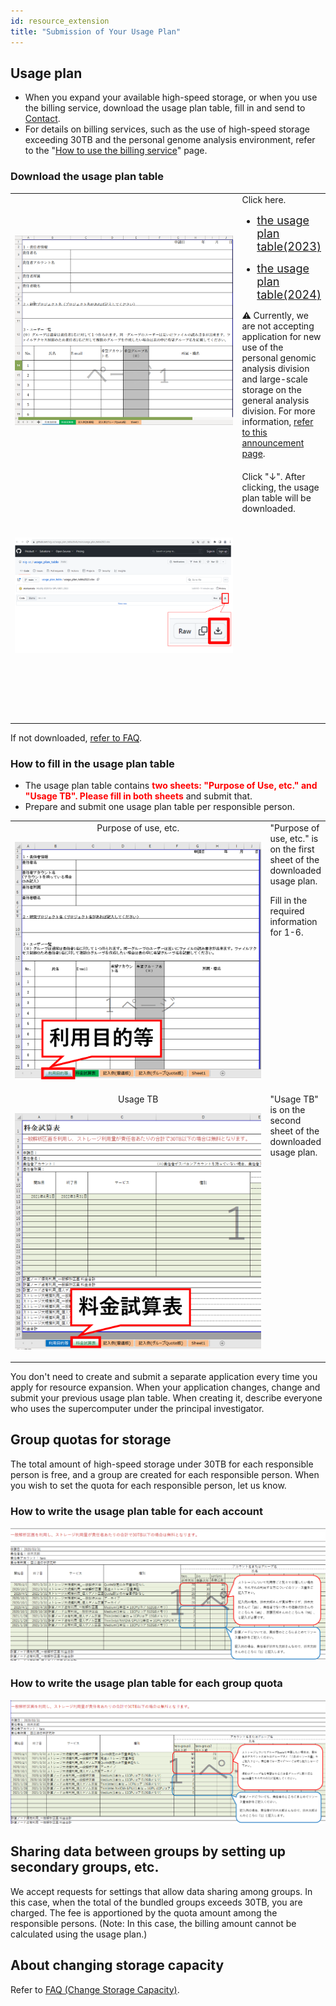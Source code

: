 ```yaml
---
id: resource_extension
title: "Submission of Your Usage Plan"
---
```


## Usage plan


- When you expand your available high-speed storage, or when you use the billing service, download the usage plan table, fill in and send to [Contact](/application/reference).
- For details on billing services, such as the use of high-speed storage exceeding 30TB and the personal genome analysis environment, refer to the "[How to use the billing service](/application/billing_service)" page.

### Download the usage plan table

<table>
<tr>
<td width="400" height="400" align="center">

![](usageTB_plain.png)


</td>
<td valign="top">
Click here.

<a href="https://github.com/nig-sc/usage_plan_table/blob/main/usage_plan_table2023_v1.2.1.xlsx"><ul><li><font size="+1.5">the usage plan table(2023)</font></li></ul></a>

<a href="https://github.com/nig-sc/usage_plan_table/blob/main/usage_plan_table2024_v1.1.0.xlsx"><ul><li><font size="+1.5">the usage plan table(2024)</font></li></ul></a>

<p>&#x26A0; Currently, we are not accepting application for new use of the personal genomic analysis division and large-scale storage on the general analysis division. For more information, <a href="https://sc.ddbj.nig.ac.jp/en/blog/2022-05-13-suspension-of-applications">refer to this announcement page</a>.</p>
</td>
</tr>
<tr>
<td width="400" height="400" align="center">

![](usageTB_plain_DL.png)


</td>
<td valign="top">
Click "↓". After clicking, the usage plan table will be downloaded.

</td>
</tr>
</table>

If not downloaded, [<u>refer to FAQ</u>](/faq/faq_billing_service#when-i-try-to-download-the-usage-plan-table-the-following-screen-will-appear-on-the-web-browser).

### How to fill in the usage plan table 

- The usage plan table contains <font color="red"><b>two sheets: "Purpose of Use, etc." and "Usage TB". Please fill in both sheets</b></font> and submit that.
- Prepare and submit one usage plan table per responsible person. 

<table>
<tr>
<td width="400" height="400" align="center">
Purpose of use, etc.

![](purpose_of_use_etc.png)

</td>
<td valign="top">
"Purpose of use, etc." is on the first sheet of the downloaded usage plan.

Fill in the required information for 1-6.
</td>
</tr>
<tr>
<td width="400" height="400" align="center">
Usage TB

![](usageTB.png)

</td>
<td valign="top">
"Usage TB" is on the second sheet of the downloaded usage plan.
</td>

</tr>
</table>

You don't need to create and submit a separate application every time you apply for resource expansion. When your application changes, change and submit your previous usage plan table. When creating it, describe everyone who uses the supercomputer under the principal investigator.

## Group quotas for storage

The total amount of high-speed storage under 30TB for each responsible person is free, and a group are created for each responsible person. When you wish to set the quota for each responsible person, let us know.

### How to write the usage plan table for each account
![](usage_plan_table1.png)

### How to write the usage plan table for each group quota
![](usage_plan_table2.png)


## Sharing data between groups by setting up secondary groups, etc.

We accept requests for settings that allow data sharing among groups. In this case, when the total of the bundled groups exceeds 30TB, you are charged. The fee is apportioned by the quota amount among the responsible persons. (Note: In this case, the billing amount cannot be calculated using the usage plan.)


## About changing storage capacity

Refer to [FAQ (Change Storage Capacity)](/faq/faq_change_StorageCapacity).
